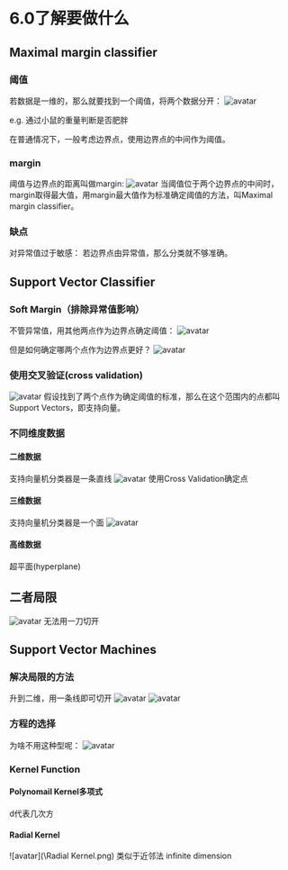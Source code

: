 # 6.0了解要做什么
## Maximal margin classifier

### 阈值
若数据是一维的，那么就要找到一个阈值，将两个数据分开：
![avatar](\找阈值.png)

e.g. 通过小鼠的重量判断是否肥胖

在普通情况下，一般考虑边界点，使用边界点的中间作为阈值。

### margin
阈值与边界点的距离叫做margin:
![avatar](\margin.png)
当阈值位于两个边界点的中间时，margin取得最大值，用margin最大值作为标准确定阈值的方法，叫Maximal margin classifier。

### 缺点
对异常值过于敏感：
若边界点由异常值，那么分类就不够准确。


## Support Vector Classifier

### Soft Margin（排除异常值影响）
不管异常值，用其他两点作为边界点确定阈值：
![avatar](\处理异常值.png)

但是如何确定哪两个点作为边界点更好？
![avatar](\Soft&#32;Margin.png)

### 使用交叉验证(cross validation)
![avatar](\交叉验证.png)
假设找到了两个点作为确定阈值的标准，那么在这个范围内的点都叫Support Vectors，即支持向量。

### 不同维度数据
#### 二维数据
支持向量机分类器是一条直线
![avatar](\二维.png)
使用Cross Validation确定点

#### 三维数据
支持向量机分类器是一个面
![avatar](\三维.png)

#### 高维数据
超平面(hyperplane)

## 二者局限
![avatar](\局限数据.png)
无法用一刀切开

## Support Vector Machines
### 解决局限的方法
升到二维，用一条线即可切开
![avatar](\升维.png)
![avatar](\线切开.png)

### 方程的选择
为啥不用这种型呢：
![avatar](\方程的选择.png)
### Kernel Function
#### Polynomail Kernel多项式
d代表几次方

#### Radial Kernel
![avatar](\Radial Kernel.png)
类似于近邻法
infinite dimension